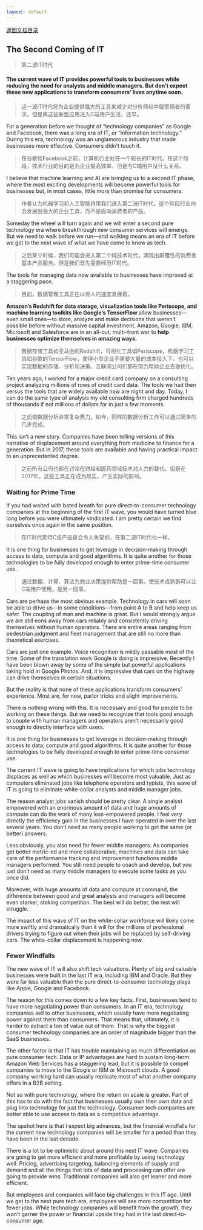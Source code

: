 ```yaml
---
layout: default
---
```

[返回文档目录](../)

## The Second Coming of IT
>第二波IT时代

#### The current wave of IT provides powerful tools to businesses while reducing the need for analysts and middle managers. But don’t expect these new applications to transform consumers’ lives anytime soon.
>这一波IT时代将为企业提供强大的工具来减少对分析师和中层管理者的需求。但是离这些新型应用进入C端用户生活，还早。

For a generation before we thought of “technology companies” as Google and Facebook, there was a long era of IT, or “information technology.” During this era, technology was an unglamorous industry that made businesses more effective. Consumers didn’t touch it.
>在谷歌和Facebook之前，计算机行业处在一个较长的IT时代。在这个阶段，技术行业的目的是为企业提高效率，但是与C端用户没什么关系。

I believe that machine learning and AI are bringing us to a second IT phase, where the most exciting developments will become powerful tools for businesses but, in most cases, little more than promise for consumers.
>作者认为机器学习和人工智能将带我们进入第二波IT时代。这个阶段行业内会发展出强大的企业工具，而不是面向消费者的产品。

Someday the wheel will turn again and we will enter a second pure technology era where breakthrough new consumer services will emerge. But we need to walk before we run—and walking means an era of IT before we get to the next wave of what we have come to know as tech.
>之后某个时候，我们可能会进入第二个纯技术时代，涌现出颠覆性的消费者基本产品服务。但是我们首先需要经历IT时代。

The tools for managing data now available to businesses have improved at a staggering pace.
>目前，数据管理工具正在以惊人的速度发展着。

**Amazon’s Redshift for data storage, visualization tools like Periscope, and machine learning toolkits like Google’s TensorFlow** allow businesses—even small ones—to store, analyze and make decisions that weren’t possible before without massive capital investment. Amazon, Google, IBM, Microsoft and Salesforce are in an all-out, multi-front war to **help businesses optimize themselves in amazing ways.**
>数据存储工具如亚马逊的Redshift，可视化工具如Periscope，机器学习工具如谷歌的TensorFlow，使得小型企业不需要大量的成本投入下，也可以实现数据的存储、分析和决策。互联网公司们都在努力帮助企业去做优化。

Ten years ago, I worked for a major credit card company on a consulting project analyzing millions of rows of credit card data. The tools we had then versus the tools that are widely available now are night and day. Today, I can do the same type of analysis my old consulting firm charged hundreds of thousands if not millions of dollars for in just a few moments.
>之前做数据分析非常复杂费力。如今，同样的数据分析工作可以通过简单的几步完成。

This isn’t a new story. Companies have been telling versions of this narrative of displacement around everything from medicine to finance for a generation. But in 2017, these tools are available and having practical impact to an unprecedented degree.
>之前所有公司也都在讨论在财经和医药领域技术对人力的替代。但是在2017年，这些工具正在成为现实，产生实际的影响。

### Waiting for Prime Time
If you had waited with bated breath for pure direct-to-consumer technology companies at the beginning of the first IT wave, you would have turned blue long before you were ultimately vindicated. I am pretty certain we find ourselves once again in the same position.
>在IT时代期待C级产品是会令人失望的。在第二波IT时代也一样。

It is one thing for businesses to get leverage in decision-making through access to data, compute and good algorithms. It is quite another for those technologies to be fully developed enough to enter prime-time consumer use.
>通过数据、计算、算法为商业决策提供帮助是一回事。使技术成熟到可以让C端用户使用，是另一回事。

Cars are perhaps the most obvious example. Technology in cars will soon be able to drive us—in some conditions—from point A to B and help keep us safer. The coupling of man and machine is great. But I would strongly argue we are still eons away from cars reliably and consistently driving themselves without human operators. There are entire areas ranging from pedestrian judgment and fleet management that are still no more than theoretical exercises.

Cars are just one example. Voice recognition is mildly passable most of the time. Some of the translation work Google is doing is impressive. Recently I have been blown away by some of the simple but powerful applications taking hold in Google Photos. And, it is impressive that cars on the highway can drive themselves in certain situations.

But the reality is that none of these applications transform consumers’ experience. Most are, for now, parlor tricks and slight improvements.

There is nothing wrong with this. It is necessary and good for people to be working on these things. But we need to recognize that tools good enough to couple with human managers and operators aren’t necessarily good enough to directly interface with users.

It is one thing for businesses to get leverage in decision-making through access to data, compute and good algorithms. It is quite another for those technologies to be fully developed enough to enter prime-time consumer use.

The current IT wave is going to have implications for which jobs technology displaces as well as which businesses will become most valuable. Just as computers eliminated jobs like telephone operators and typists, this wave of IT is going to eliminate white-collar analysts and middle manager jobs.

The reason analyst jobs vanish should be pretty clear. A single analyst empowered with an enormous amount of data and huge amounts of compute can do the work of many less-empowered people. I feel very directly the efficiency gain in the businesses I have operated in over the last several years. You don’t need as many people working to get the same (or better) answers.

Less obviously, you also need far fewer middle managers. As companies get better metric-ed and more collaborative, machines and data can take care of the performance tracking and improvement functions middle managers performed. You still need people to coach and develop, but you just don’t need as many middle managers to execute some tasks as you once did.

Moreover, with huge amounts of data and compute at command, the difference between good and great analysts and managers will become even starker, stoking competition. The best will do better, the rest will struggle.

The impact of this wave of IT on the white-collar workforce will likely come more swiftly and dramatically than it will for the millions of professional drivers trying to figure out when their jobs will be replaced by self-driving cars. The white-collar displacement is happening now.

### Fewer Windfalls

The new wave of IT will also shift tech valuations. Plenty of big and valuable businesses were built in the last IT era, including IBM and Oracle. But they were far less valuable than the pure direct-to-consumer technology plays like Apple, Google and Facebook.

The reason for this comes down to a few key facts. First, businesses tend to have more negotiating power than consumers. In an IT era, technology companies sell to other businesses, which usually have more negotiating power against them than consumers. That means that, ultimately, it is harder to extract a ton of value out of them. That is why the biggest consumer technology companies are an order of magnitude bigger than the SaaS businesses.

The other factor is that IT has trouble maintaining as much differentiation as pure consumer tech. Data or IP advantages are hard to sustain long-term. Amazon Web Services has a staggering lead, but it is possible to compel companies to move to the Google or IBM or Microsoft clouds. A good company working hard can usually replicate most of what another company offers in a B2B setting.

Not so with pure technology, where the return on scale is greater. Part of this has to do with the fact that businesses usually own their own data and plug into technology for just the technology. Consumer tech companies are better able to use access to data as a competitive advantage.

The upshot here is that I expect big advances, but the financial windfalls for the current new technology companies will be smaller for a period than they have been in the last decade.

There is a lot to be optimistic about around this next IT wave. Companies are going to get more efficient and more profitable by using technology well. Pricing, advertising targeting, balancing elements of supply and demand and all the things that lots of data and processing can offer are going to provide wins. Traditional companies will also get leaner and more efficient.

But employees and companies will face big challenges in this IT age. Until we get to the next pure tech era, employees will see more competition for fewer jobs. While technology companies will benefit from the growth, they won’t garner the power or financial upside they had in the last direct-to-consumer age.
